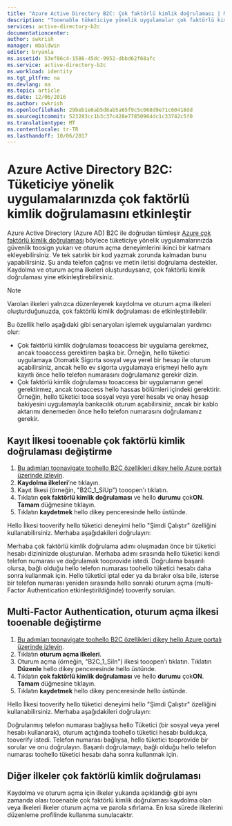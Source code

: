 ```yaml
---
title: "Azure Active Directory B2C: Çok faktörlü kimlik doğrulaması | Microsoft Docs"
description: "Tooenable tüketiciye yönelik uygulamalar çok faktörlü kimlik doğrulaması Azure Active Directory B2C tarafından güvenliği nasıl"
services: active-directory-b2c
documentationcenter: 
author: swkrish
manager: mbaldwin
editor: bryanla
ms.assetid: 53ef86c4-1586-45dc-9952-dbbd62f68afc
ms.service: active-directory-b2c
ms.workload: identity
ms.tgt_pltfrm: na
ms.devlang: na
ms.topic: article
ms.date: 12/06/2016
ms.author: swkrish
ms.openlocfilehash: 29beb1e6ab5d8ab5a65f9c5c068d9e71c60418dd
ms.sourcegitcommit: 523283cc1b3c37c428e77850964dc1c33742c5f0
ms.translationtype: MT
ms.contentlocale: tr-TR
ms.lasthandoff: 10/06/2017
---
```

# <a name="azure-active-directory-b2c-enable-multi-factor-authentication-in-your-consumer-facing-applications"></a>Azure Active Directory B2C: Tüketiciye yönelik uygulamalarınızda çok faktörlü kimlik doğrulamasını etkinleştir
Azure Active Directory (Azure AD) B2C ile doğrudan tümleşir [Azure çok faktörlü kimlik doğrulaması](../multi-factor-authentication/multi-factor-authentication.md) böylece tüketiciye yönelik uygulamalarınızda güvenlik toosign yukarı ve oturum açma deneyimlerini ikinci bir katmanı ekleyebilirsiniz. Ve tek satırlık bir kod yazmak zorunda kalmadan bunu yapabilirsiniz. Şu anda telefon çağrısı ve metin iletisi doğrulama destekler. Kaydolma ve oturum açma ilkeleri oluşturduysanız, çok faktörlü kimlik doğrulaması yine etkinleştirebilirsiniz.

> [!NOTE]
> Varolan ilkeleri yalnızca düzenleyerek kaydolma ve oturum açma ilkeleri oluşturduğunuzda, çok faktörlü kimlik doğrulaması de etkinleştirilebilir.
> 
> 

Bu özellik hello aşağıdaki gibi senaryoları işlemek uygulamaları yardımcı olur:

* Çok faktörlü kimlik doğrulaması tooaccess bir uygulama gerekmez, ancak tooaccess gerektiren başka bir. Örneğin, hello tüketici uygulamaya Otomatik Sigorta sosyal veya yerel bir hesap ile oturum açabilirsiniz, ancak hello ev sigorta uygulamaya erişmeyi hello aynı kayıtlı önce hello telefon numarasını doğrulamanız gerekir dizin.
* Çok faktörlü kimlik doğrulaması tooaccess bir uygulamanın genel gerektirmez, ancak tooaccess hello hassas bölümleri içindeki gerektirir. Örneğin, hello tüketici tooa sosyal veya yerel hesabı ve onay hesap bakiyesini uygulamayla bankacılık oturum açabilirsiniz, ancak bir kablo aktarımı denemeden önce hello telefon numarasını doğrulamanız gerekir.

## <a name="modify-your-sign-up-policy-tooenable-multi-factor-authentication"></a>Kayıt İlkesi tooenable çok faktörlü kimlik doğrulaması değiştirme
1. [Bu adımları toonavigate toohello B2C özellikleri dikey hello Azure portalı üzerinde izleyin](active-directory-b2c-app-registration.md#navigate-to-b2c-settings).
2. **Kaydolma ilkeleri**’ne tıklayın.
3. Kayıt İlkesi (örneğin, "B2C_1_SiUp") tooopen'ı tıklatın.
4. Tıklatın **çok faktörlü kimlik doğrulaması** ve hello **durumu** çok**ON**. **Tamam** düğmesine tıklayın.
5. Tıklatın **kaydetmek** hello dikey penceresinde hello üstünde.

Hello İlkesi tooverify hello tüketici deneyimi hello "Şimdi Çalıştır" özelliğini kullanabilirsiniz. Merhaba aşağıdakileri doğrulayın:

Merhaba çok faktörlü kimlik doğrulama adımı oluşmadan önce bir tüketici hesabı dizininizde oluşturulan. Merhaba adımı sırasında hello tüketici kendi telefon numarası ve doğrulamak tooprovide istedi. Doğrulama başarılı olursa, bağlı olduğu hello telefon numarası toohello tüketici hesabı daha sonra kullanmak için. Hello tüketici iptal eder ya da bırakır olsa bile, isterse bir telefon numarası yeniden sırasında hello sonraki oturum açma (multi-Factor Authentication etkinleştirildiğinde) tooverify sorulan.

## <a name="modify-your-sign-in-policy-tooenable-multi-factor-authentication"></a>Multi-Factor Authentication, oturum açma ilkesi tooenable değiştirme
1. [Bu adımları toonavigate toohello B2C özellikleri dikey hello Azure portalı üzerinde izleyin](active-directory-b2c-app-registration.md#navigate-to-b2c-settings).
2. Tıklatın **oturum açma ilkeleri**.
3. Oturum açma (örneğin, "B2C_1_SiIn") ilkesi tooopen'ı tıklatın. Tıklatın **Düzenle** hello dikey penceresinde hello üstünde.
4. Tıklatın **çok faktörlü kimlik doğrulaması** ve hello **durumu** çok**ON**. **Tamam** düğmesine tıklayın.
5. Tıklatın **kaydetmek** hello dikey penceresinde hello üstünde.

Hello İlkesi tooverify hello tüketici deneyimi hello "Şimdi Çalıştır" özelliğini kullanabilirsiniz. Merhaba aşağıdakileri doğrulayın:

Doğrulanmış telefon numarası bağlıysa hello Tüketici (bir sosyal veya yerel hesabı kullanarak), oturum açtığında toohello tüketici hesabı buldukça, tooverify istedi. Telefon numarası bağlıysa, hello tüketici tooprovide bir sorular ve onu doğrulayın. Başarılı doğrulamayı, bağlı olduğu hello telefon numarası toohello tüketici hesabı daha sonra kullanmak için.

## <a name="multi-factor-authentication-on-other-policies"></a>Diğer ilkeler çok faktörlü kimlik doğrulaması
Kaydolma ve oturum açma için ilkeler yukarıda açıklandığı gibi aynı zamanda olası tooenable çok faktörlü kimlik doğrulaması kaydolma olan veya ilkeleri ilkeler oturum açma ve parola sıfırlama. En kısa sürede ilkelerini düzenleme profilinde kullanıma sunulacaktır.

